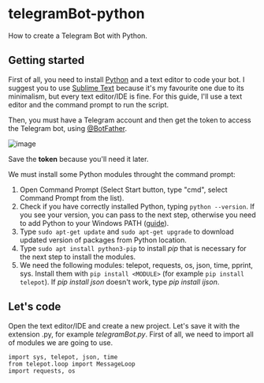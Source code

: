 # telegramBot-python
How to create a Telegram Bot with Python.

## Getting started
First of all, you need to install [Python](https://www.python.org/downloads/) and a text editor to code your bot. I suggest you to use [Sublime Text](https://www.sublimetext.com/) because it's my favourite one due to its minimalism, but every text editor/IDE is fine. 
For this guide, I'll use a text editor and the command prompt to run the script.

Then, you must have a Telegram account and then get the token to access the Telegram bot, using [@BotFather](https://web.telegram.org/#/im?p=@BotFather).

![image](https://user-images.githubusercontent.com/24494773/100011405-f6628a80-2dd1-11eb-950f-a2ad677f4020.png)

Save the **token** because you'll need it later. 

We must install some Python modules throught the command prompt: 
1) Open Command Prompt (Select Start button, type "cmd", select Command Prompt from the list).
2) Check if you have correctly installed Python, typing `python --version`. If you see your version, you can pass to the next step, otherwise you need to add Python to your Windows PATH ([guide](https://datatofish.com/add-python-to-windows-path/)). 
3) Type `sudo apt-get update` and `sudo apt-get upgrade` to download updated version of packages from Python location.
4) Type `sudo apt install python3-pip` to install *pip* that is necessary for the next step to install the modules.
5) We need the following modules: telepot, requests, os, json, time, pprint, sys. Install them with `pip install <MODULE>` (for example `pip install telepot`). If *pip install json* doesn't work, type *pip install ijson*. 

## Let's code
Open the text editor/IDE and create a new project. Let's save it with the extension .py, for example *telegramBot.py*. 
First of all, we need to import all of modules we are going to use. 
```
import sys, telepot, json, time
from telepot.loop import MessageLoop
import requests, os

```
